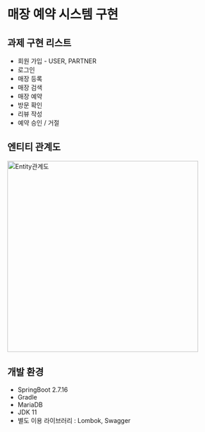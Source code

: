 # 매장 예약 시스템 구현

## 과제 구현 리스트
- 회원 가입 - USER, PARTNER
- 로그인
- 매장 등록
- 매장 검색
- 매장 예약
- 방문 확인
- 리뷰 작성
- 예약 승인 / 거절

## 엔티티 관계도
<img width="433" alt="Entity관계도" src="https://github.com/KimMunjin/Reservation/assets/115455126/828beef5-c031-4b84-8fdb-3ca5ffa35624">

## 개발 환경
- SpringBoot 2.7.16
- Gradle
- MariaDB
- JDK 11
- 별도 이용 라이브러리 : Lombok, Swagger
